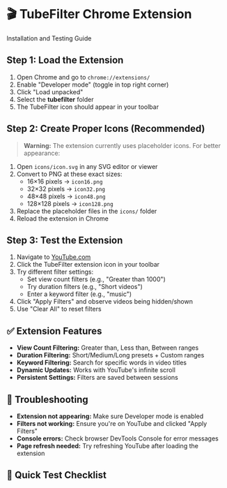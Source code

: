 # 🎬 TubeFilter Chrome Extension

Installation and Testing Guide

## Step 1: Load the Extension

1. Open Chrome and go to `chrome://extensions/`
2. Enable "Developer mode" (toggle in top right corner)
3. Click "Load unpacked"
4. Select the **tubefilter** folder
5. The TubeFilter icon should appear in your toolbar

## Step 2: Create Proper Icons (Recommended)

> **Warning:** The extension currently uses placeholder icons. For better appearance:

1. Open `icons/icon.svg` in any SVG editor or viewer
2. Convert to PNG at these exact sizes:
    - 16×16 pixels → `icon16.png`
    - 32×32 pixels → `icon32.png`
    - 48×48 pixels → `icon48.png`
    - 128×128 pixels → `icon128.png`
3. Replace the placeholder files in the `icons/` folder
4. Reload the extension in Chrome

## Step 3: Test the Extension

1. Navigate to [YouTube.com](https://www.youtube.com)
2. Click the TubeFilter extension icon in your toolbar
3. Try different filter settings:
    - Set view count filters (e.g., "Greater than 1000")
    - Try duration filters (e.g., "Short videos")
    - Enter a keyword filter (e.g., "music")
4. Click "Apply Filters" and observe videos being hidden/shown
5. Use "Clear All" to reset filters

## ✅ Extension Features

- **View Count Filtering:** Greater than, Less than, Between ranges
- **Duration Filtering:** Short/Medium/Long presets + Custom ranges
- **Keyword Filtering:** Search for specific words in video titles
- **Dynamic Updates:** Works with YouTube's infinite scroll
- **Persistent Settings:** Filters are saved between sessions

## 🐛 Troubleshooting

- **Extension not appearing:** Make sure Developer mode is enabled
- **Filters not working:** Ensure you're on YouTube and clicked "Apply Filters"
- **Console errors:** Check browser DevTools Console for error messages
- **Page refresh needed:** Try refreshing YouTube after loading the extension

## 📝 Quick Test Checklist

